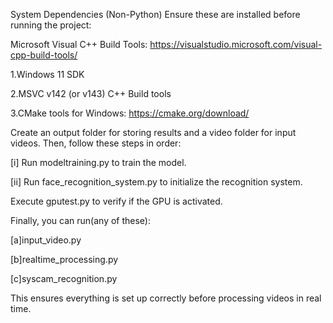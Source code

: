 System Dependencies (Non-Python)
Ensure these are installed before running the project:

Microsoft Visual C++ Build Tools: https://visualstudio.microsoft.com/visual-cpp-build-tools/

1.Windows 11 SDK

2.MSVC v142 (or v143) C++ Build tools

3.CMake tools for Windows: https://cmake.org/download/

Create an output folder for storing results and a video folder for input videos. Then, follow these steps in order:

[i] Run modeltraining.py to train the model.

[ii] Run face_recognition_system.py to initialize the recognition system.

Execute gputest.py to verify if the GPU is activated.

Finally, you can run(any of these):

[a]input_video.py

[b]realtime_processing.py

[c]syscam_recognition.py

This ensures everything is set up correctly before processing videos in real time.

